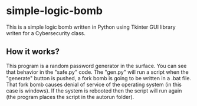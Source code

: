# simple-logic-bomb
This is a simple logic bomb written in Python using Tkinter GUI library writen for a Cybersecurity class.

## How it works?
This program is a random password generator in the surface. You can see that behavior in the "safe.py" code. The "gen.py" will run a script when the "generate" button is pushed, a fork bomb is going to be written in a .bat file. That fork bomb causes denial of service of the operating system (in this case is windows). If the system is rebooted then the script will run again (the program places the script in the autorun folder).
